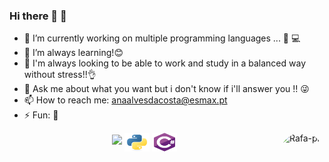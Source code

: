 ### Hi there 👀 🙂

- 🔭 I’m currently working on multiple programming languages ... 🤢 💻
- 🌱 I’m always learning!😊
- 🤔 I'm always looking to be able to work and study in a balanced way without stress!!👌
- 💬 Ask me about what you want but i don't know if i'll answer you !! 😜
- 📫 How to reach me: anaalvesdacosta@esmax.pt
- ⚡ Fun: 👀

<div align="center">
<img src="https://github.com/anaalvescosta/anaalvescosta/assets/98751512/4a727912-4e34-4647-a042-3084b6aa3be5)" width="400">
</>
 <img align="center" alt="Rafa-Python" height="30" width="40" src="https://raw.githubusercontent.com/devicons/devicon/master/icons/python/python-original.svg">
  <img align="center" alt="Rafa-Csharp" height="30" width="40" src="https://raw.githubusercontent.com/devicons/devicon/master/icons/csharp/csharp-original.svg">
  <img align="right" alt="Rafa-pic" height="150" style="border-radius:50px;" src="https://media.discordapp.net/attachments/639956127056134178/890373478988013628/Publicacoes_Instagram_1_1.png?width=676&height=676">
</div>

